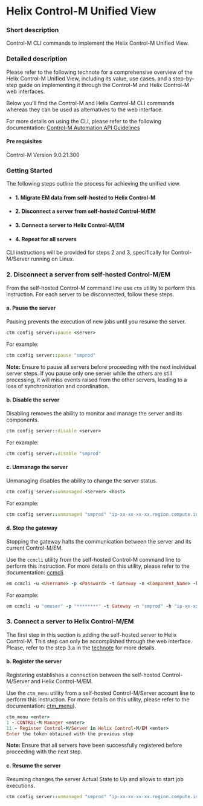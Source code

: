 # Helix Control-M Unified View

### Short description
Control-M CLI commands to implement the Helix Control-M Unified View.
 
### Detailed description

Please refer to the following technote for a comprehensive overview of the Helix Control-M Unified View, 
including its value, use cases, and a step-by-step guide on implementing it through the Control-M and Helix Control-M web interfaces.

Below you'll find the Control-M and Helix Control-M CLI commands whereas they can be used as alternatives to the web interface. 

For more details on using the CLI, please refer to the following documentation: [Control-M Automation API Guidelines](https://documents.bmc.com/supportu/API/Monthly/en-US/Documentation/Automation_API_Guidelines.htm?)

#### Pre requisites

Control-M Version 9.0.21.300

### Getting Started

The following steps outline the process for achieving the unified view. 

* #### 1. Migrate EM data from self-hosted to Helix Control-M
* #### 2. Disconnect a server from self-hosted Control-M/EM
* #### 3. Connect a server to Helix Control-M/EM
* #### 4. Repeat for all servers

CLI instructions will be provided for steps 2 and 3, specifically for Control-M/Server running on Linux. 

### 2. Disconnect a server from self-hosted Control-M/EM

From the self-hosted Control-M command line use `ctm` utility to perform this instruction. 
For each server to be disconnected, follow these steps.

#### a. Pause the server
Pausing prevents the execution of new jobs until you resume the server.

```ruby 
ctm config server::pause <server>
```

For example:

```ruby 
ctm config server::pause "smprod"
```
**Note:** Ensure to pause all servers before proceeding with the next individual server steps. If you pause only one server while the others are still processing, it will miss events raised from the other servers, leading to a loss of synchronization and coordination.

#### b. Disable the server
Disabling removes the ability to monitor and manage the server and its components.

```ruby 
ctm config server::disable <server>
```

For example:

```ruby 
ctm config server::disable "smprod"
```

#### c. Unmanage the server
Unmanaging disables the ability to change the server status.

```ruby 
ctm config server::unmanaged <server> <host>
```

For example:

```ruby 
ctm config server::unmanaged "smprod" "ip-xx-xx-xx-xx.region.compute.internal"
```

#### d. Stop the gateway
Stopping the gateway halts the communication between the server and its current Control-M/EM.

Use the `ccmcli` utility from the self-hosted Control-M command line to perform this instruction. 
For more details on this utility, please refer to the documentation: [ccmcli](https://documents.bmc.com/supportu/9.0.21.300/en-US/Documentation/Utilities/ccmcli.htm?).

```ruby 
em ccmcli -u <Username> -p <Password> -t Gateway -n <Component_Name> -h <Component_Host> -cmd stop
```

For example:

```ruby
em ccmcli -u "emuser" -p "********" -t Gateway -n "smprod" -h "ip-xx-xx-xx-xx.region.compute.internal" -cmd stop
```

### 3. Connect a server to Helix Control-M/EM

The first step in this section is adding the self-hosted server to Helix Control-M.
This step can only be accomplished through the web interface. Please, refer to the step 3.a in the [technote](tbd) for more details.

#### b.	Register the server
Registering establishes a connection between the self-hosted Control-M/Server and Helix Control-M/EM.

Use the `ctm_menu` utility from a self-hosted Control-M/Server account line to perform this instruction. 
For more details on this utility, please refer to the documentation: [ctm_menu](https://documents.bmc.com/supportu/9.0.21.300/en-US/Documentation/Utilities/ctm_menu.htm)).


```ruby
ctm_menu <enter> 
1 - CONTROL-M Manager <enter>
11 - Register Control-M/Server in Helix Control-M/EM <enter>
Enter the token obtained with the previous step
```

**Note:** Ensure that all servers have been successfully registered before proceeding with the next step.

#### c.	Resume the server
Resuming changes the server Actual State to Up and allows to start job executions.

```ruby 
ctm config server::unmanaged "smprod" "ip-xx-xx-xx-xx.region.compute.internal"
```

